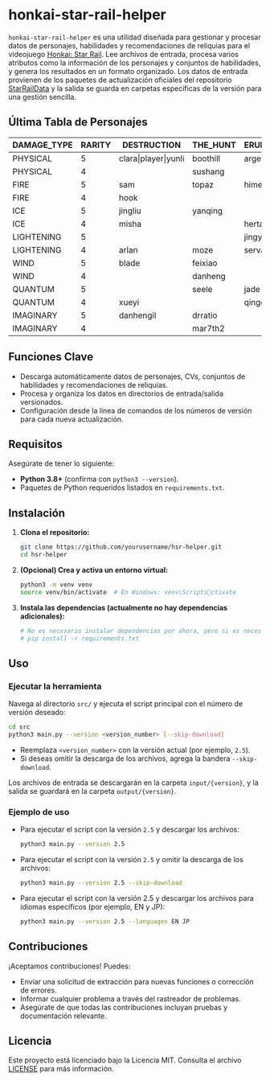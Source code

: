 # honkai-star-rail-helper

`honkai-star-rail-helper` es una utilidad diseñada para gestionar y procesar datos de personajes, habilidades y recomendaciones de reliquias para el videojuego [Honkai: Star Rail](https://en.wikipedia.org/wiki/Honkai:_Star_Rail). Lee archivos de entrada, procesa varios atributos como la información de los personajes y conjuntos de habilidades, y genera los resultados en un formato organizado. Los datos de entrada provienen de los paquetes de actualización oficiales del repositorio [StarRailData](https://github.com/Dimbreath/StarRailData/tree/master) y la salida se guarda en carpetas específicas de la versión para una gestión sencilla.

## Última Tabla de Personajes
<!-- CHARACTER_TABLE_START -->
| DAMAGE_TYPE | RARITY | DESTRUCTION               | THE_HUNT  | ERUDITION | HARMONY   | NIHILITY                  | PRESERVATION       | ABUNDANCE  |
|-------------|--------|---------------------------|-----------|-----------|-----------|---------------------------|--------------------|------------|
| PHYSICAL    | 5      | clara\|player\|yunli      | boothill  | argenti   | robin     |                           |                    |            |
| PHYSICAL    | 4      |                           | sushang   |           | hanya     | luka                      |                    | natasha    |
| FIRE        | 5      | sam                       | topaz     | himeko    |           | jiaoqiu                   | player2            | lingsha    |
| FIRE        | 4      | hook                      |           |           | asta      | guinaifen                 |                    | gallagher  |
| ICE         | 5      | jingliu                   | yanqing   |           | ruanmei   |                           | gepard             |            |
| ICE         | 4      | misha                     |           | herta     |           | pela                      | mar7th             |            |
| LIGHTENING  | 5      |                           |           | jingyuan  |           | acheron\|kafka            |                    | bailu      |
| LIGHTENING  | 4      | arlan                     | moze      | serval    | tingyun   |                           |                    |            |
| WIND        | 5      | blade                     | feixiao   |           | bronya    | blackswann                |                    | huohuo     |
| WIND        | 4      |                           | danheng   |           |           | sampo                     |                    |            |
| QUANTUM     | 5      |                           | seele     | jade      | sparkle   | silverwolf                | fuxuan             |            |
| QUANTUM     | 4      | xueyi                     |           | qingque   |           |                           |                    | lynx       |
| IMAGINARY   | 5      | danhengil                 | drratio   |           | player3   | welt                      | aventurine         | luocha     |
| IMAGINARY   | 4      |                           | mar7th2   |           | yukong    |                           |                    |            |
<!-- CHARACTER_TABLE_END -->

## Funciones Clave
- Descarga automáticamente datos de personajes, CVs, conjuntos de habilidades y recomendaciones de reliquias.
- Procesa y organiza los datos en directorios de entrada/salida versionados.
- Configuración desde la línea de comandos de los números de versión para cada nueva actualización.

## Requisitos

Asegúrate de tener lo siguiente:
- **Python 3.8+** (confirma con `python3 --version`).
- Paquetes de Python requeridos listados en `requirements.txt`.

## Instalación

1. **Clona el repositorio:**
   ```bash
   git clone https://github.com/yourusername/hsr-helper.git
   cd hsr-helper
   ```

2. **(Opcional) Crea y activa un entorno virtual:**
   ```bash
   python3 -m venv venv
   source venv/bin/activate  # En Windows: venv\Scriptsctivate
   ```

3. **Instala las dependencias (actualmente no hay dependencias adicionales):**
   ```bash
   # No es necesario instalar dependencias por ahora, pero si es necesario en el futuro:
   # pip install -r requirements.txt
   ```

## Uso

### Ejecutar la herramienta
   Navega al directorio `src/` y ejecuta el script principal con el número de versión deseado:
   ```bash
   cd src
   python3 main.py --version <version_number> [--skip-download]
   ```

   - Reemplaza `<version_number>` con la versión actual (por ejemplo, `2.5`).
   - Si deseas omitir la descarga de los archivos, agrega la bandera `--skip-download`.

   Los archivos de entrada se descargarán en la carpeta `input/{version}`, y la salida se guardará en la carpeta `output/{version}`.

### Ejemplo de uso

- Para ejecutar el script con la versión `2.5` y descargar los archivos:
  ```bash
  python3 main.py --version 2.5
  ```

- Para ejecutar el script con la versión `2.5` y omitir la descarga de los archivos:
  ```bash
  python3 main.py --version 2.5 --skip-download
  ```

- Para ejecutar el script con la versión 2.5 y descargar los archivos para idiomas específicos (por ejemplo, EN y JP):
  ```bash
  python3 main.py --version 2.5 --languages EN JP
  ```

## Contribuciones

¡Aceptamos contribuciones! Puedes:
- Enviar una solicitud de extracción para nuevas funciones o corrección de errores.
- Informar cualquier problema a través del rastreador de problemas.
- Asegúrate de que todas las contribuciones incluyan pruebas y documentación relevante.

## Licencia

Este proyecto está licenciado bajo la Licencia MIT. Consulta el archivo [LICENSE](LICENSE) para más información.
